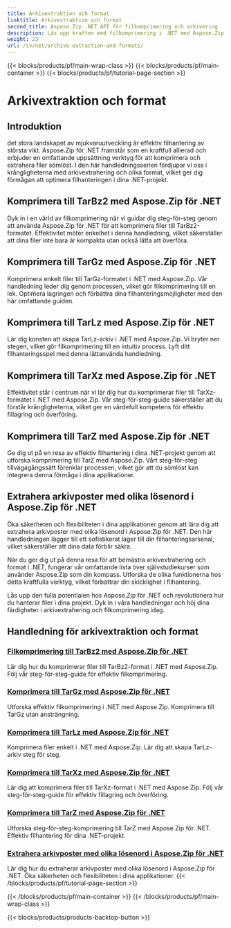 ```yaml
---
title: Arkivextraktion och format
linktitle: Arkivextraktion och format
second_title: Aspose.Zip .NET API för filkomprimering och arkivering
description: Lås upp kraften med filkomprimering i .NET med Aspose.Zip. Lär dig att komprimera filer till olika format som TarBz2, TarGz och TarZ för effektiv lagring.
weight: 23
url: /sv/net/archive-extraction-and-formats/
---
```


{{< blocks/products/pf/main-wrap-class >}}
{{< blocks/products/pf/main-container >}}
{{< blocks/products/pf/tutorial-page-section >}}

# Arkivextraktion och format


## Introduktion

det stora landskapet av mjukvaruutveckling är effektiv filhantering av största vikt. Aspose.Zip för .NET framstår som en kraftfull allierad och erbjuder en omfattande uppsättning verktyg för att komprimera och extrahera filer sömlöst. I den här handledningsserien fördjupar vi oss i krångligheterna med arkivextrahering och olika format, vilket ger dig förmågan att optimera filhanteringen i dina .NET-projekt.

## Komprimera till TarBz2 med Aspose.Zip för .NET

Dyk in i en värld av filkomprimering när vi guidar dig steg-för-steg genom att använda Aspose.Zip för .NET för att komprimera filer till TarBz2-formatet. Effektivitet möter enkelhet i denna handledning, vilket säkerställer att dina filer inte bara är kompakta utan också lätta att överföra.

## Komprimera till TarGz med Aspose.Zip för .NET

Komprimera enkelt filer till TarGz-formatet i .NET med Aspose.Zip. Vår handledning leder dig genom processen, vilket gör filkomprimering till en lek. Optimera lagringen och förbättra dina filhanteringsmöjligheter med den här omfattande guiden.

## Komprimera till TarLz med Aspose.Zip för .NET

Lär dig konsten att skapa TarLz-arkiv i .NET med Aspose.Zip. Vi bryter ner stegen, vilket gör filkomprimering till en intuitiv process. Lyft ditt filhanteringsspel med denna lättanvända handledning.

## Komprimera till TarXz med Aspose.Zip för .NET

Effektivitet står i centrum när vi lär dig hur du komprimerar filer till TarXz-formatet i .NET med Aspose.Zip. Vår steg-för-steg-guide säkerställer att du förstår krångligheterna, vilket ger en värdefull kompetens för effektiv fillagring och överföring.

## Komprimera till TarZ med Aspose.Zip för .NET

Ge dig ut på en resa av effektiv filhantering i dina .NET-projekt genom att utforska komprimering till TarZ med Aspose.Zip. Vårt steg-för-steg tillvägagångssätt förenklar processen, vilket gör att du sömlöst kan integrera denna förmåga i dina applikationer.

## Extrahera arkivposter med olika lösenord i Aspose.Zip för .NET

Öka säkerheten och flexibiliteten i dina applikationer genom att lära dig att extrahera arkivposter med olika lösenord i Aspose.Zip för .NET. Den här handledningen lägger till ett sofistikerat lager till din filhanteringsarsenal, vilket säkerställer att dina data förblir säkra.

När du ger dig ut på denna resa för att bemästra arkivextrahering och format i .NET, fungerar vår omfattande lista över självstudiekurser som använder Aspose.Zip som din kompass. Utforska de olika funktionerna hos detta kraftfulla verktyg, vilket förbättrar din skicklighet i filhantering.

Lås upp den fulla potentialen hos Aspose.Zip för .NET och revolutionera hur du hanterar filer i dina projekt. Dyk in i våra handledningar och höj dina färdigheter i arkivextrahering och filkomprimering idag.

## Handledning för arkivextraktion och format
### [Filkomprimering till TarBz2 med Aspose.Zip för .NET](./compress-to-tar-bz2/)
Lär dig hur du komprimerar filer till TarBz2-format i .NET med Aspose.Zip. Följ vår steg-för-steg-guide för effektiv filkomprimering.
### [Komprimera till TarGz med Aspose.Zip för .NET](./compress-to-tar-gz/)
Utforska effektiv filkomprimering i .NET med Aspose.Zip. Komprimera till TarGz utan ansträngning.
### [Komprimera till TarLz med Aspose.Zip för .NET](./compress-to-tar-lz/)
Komprimera filer enkelt i .NET med Aspose.Zip. Lär dig att skapa TarLz-arkiv steg för steg.
### [Komprimera till TarXz med Aspose.Zip för .NET](./compress-to-tar-xz/)
Lär dig att komprimera filer till TarXz-format i .NET med Aspose.Zip. Följ vår steg-för-steg-guide för effektiv fillagring och överföring.
### [Komprimera till TarZ med Aspose.Zip för .NET](./compress-to-tar-z/)
Utforska steg-för-steg-komprimering till TarZ med Aspose.Zip för .NET. Effektiv filhantering för dina .NET-projekt.
### [Extrahera arkivposter med olika lösenord i Aspose.Zip för .NET](./extract-archive-different-passwords/)
Lär dig hur du extraherar arkivposter med olika lösenord i Aspose.Zip för .NET. Öka säkerheten och flexibiliteten i dina applikationer.
{{< /blocks/products/pf/tutorial-page-section >}}

{{< /blocks/products/pf/main-container >}}
{{< /blocks/products/pf/main-wrap-class >}}

{{< blocks/products/products-backtop-button >}}
